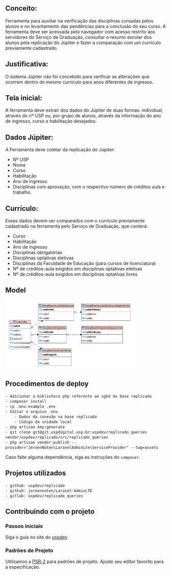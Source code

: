 ## Conceito:

Ferramenta para auxiliar na verificação das disciplinas cursadas pelos alunos e no levantamento das pendências para a conclusão do seu curso. A ferramenta deve ser acessada pelo navegador com acesso restrito aos servidores do Serviço de Graduação, consultar o resumo escolar dos alunos pela replicação do Júpiter e fazer a comparação com um currículo previamente cadastrado.

## Justificativa:

O sistema Júpiter não foi concebido para verificar as alterações que ocorrem dentro do mesmo currículo para anos diferentes de ingresso.

## Tela inicial:

A ferramenta deve extrair dos dados do Júpiter de duas formas: individual, através do nº USP ou, por grupo de alunos, através da informação do ano de ingresso, curso e habilitação desejados. 

## Dados Júpiter:

A Ferramenta deve coletar da replicação do Júpiter:

- Nº USP
- Nome
- Curso
- Habilitação
- Ano de ingresso
- Disciplinas com aprovação, com o respectivo número de créditos aula e trabalho.


## Currículo:

Esses dados devem ser comparados com o currículo previamente cadastrado na ferramenta pelo Serviço de Graduação, que conterá:

- Curso
- Habilitação
- Ano de ingresso
- Disciplinas obrigatórias
- Disciplinas optativas eletivas
- Disciplinas da Faculdade de Educação (para cursos de licenciatura)
- Nº de créditos-aula exigidos em disciplinas optativas eletivas
- Nº de créditos-aula exigidos em disciplinas optativas livres

## Model

<img src="docs/model.png" width="80%" />

## Procedimentos de deploy
 
    - Adicionar a biblioteca php referente ao sgbd da base replicada
    - composer install
    - cp .env.example .env
    - Editar o arquivo .env
        - Dados da conexão na base replicada
        - Código da unidade local
    - php artisan key:generate
    - git clone git@git.uspdigital.usp.br:uspdev/replicado_queries vendor/uspdev/replicado/src/replicado_queries
    - php artisan vendor:publish --provider="JeroenNoten\LaravelAdminLte\ServiceProvider" --tag=assets

Caso falte alguma dependência, siga as instruções do `composer`.

## Projetos utilizados

    - github: uspdev/replicado
    - github: jeroennoten/Laravel-AdminLTE
    - gitlab: uspdev/replicado_queries

## Contribuindo com o projeto

### Passos iniciais

Siga o guia no site do [uspdev](https://uspdev.github.io/contribua)

### Padrões de Projeto

Utilizamos a [PSR-2](https://www.php-fig.org/psr/psr-2/) para padrões de projeto. Ajuste seu editor favorito para a especificação.
